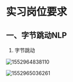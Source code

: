 # 实习岗位要求

## 一、字节跳动NLP

1. 字节跳动

![1552964838110](C:\Users\PI\AppData\Roaming\Typora\typora-user-images\1552964838110.png)


![1552965036261](C:\Users\PI\AppData\Roaming\Typora\typora-user-images\1552965036261.png)
